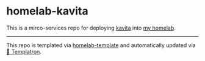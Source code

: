 # homelab-kavita

This is a mirco-services repo for deploying
[kavita](https://www.kavitareader.com/)
into [my homelab](https://github.com/charlesthomas/homelab).

---
This repo is templated via
[homelab-template](https://github.com/charlesthomas/homelab-template)
and automatically updated via
[🤖 Templatron](https://github.com/charlesthomas/templatron).
